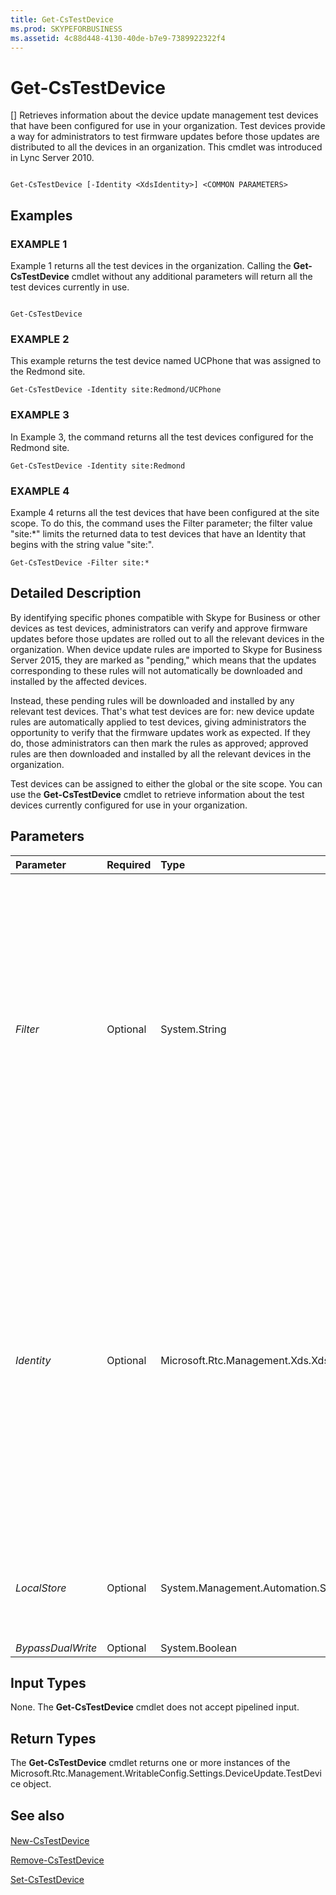 ```yaml
---
title: Get-CsTestDevice
ms.prod: SKYPEFORBUSINESS
ms.assetid: 4c88d448-4130-40de-b7e9-7389922322f4
---
```



# Get-CsTestDevice
[]
Retrieves information about the device update management test devices that have been configured for use in your organization. Test devices provide a way for administrators to test firmware updates before those updates are distributed to all the devices in an organization. This cmdlet was introduced in Lync Server 2010.
  
    
    


```

Get-CsTestDevice [-Identity <XdsIdentity>] <COMMON PARAMETERS>

```


## Examples


  
    
    

### EXAMPLE 1

Example 1 returns all the test devices in the organization. Calling the **Get-CsTestDevice** cmdlet without any additional parameters will return all the test devices currently in use.
  
    
    

```

Get-CsTestDevice
```


### EXAMPLE 2

This example returns the test device named UCPhone that was assigned to the Redmond site.
  
    
    

```
Get-CsTestDevice -Identity site:Redmond/UCPhone
```


### EXAMPLE 3

In Example 3, the command returns all the test devices configured for the Redmond site.
  
    
    

```
Get-CsTestDevice -Identity site:Redmond  
```


### EXAMPLE 4

Example 4 returns all the test devices that have been configured at the site scope. To do this, the command uses the Filter parameter; the filter value "site:*" limits the returned data to test devices that have an Identity that begins with the string value "site:".
  
    
    

```
Get-CsTestDevice -Filter site:*
```


## Detailed Description

By identifying specific phones compatible with Skype for Business or other devices as test devices, administrators can verify and approve firmware updates before those updates are rolled out to all the relevant devices in the organization. When device update rules are imported to Skype for Business Server 2015, they are marked as "pending," which means that the updates corresponding to these rules will not automatically be downloaded and installed by the affected devices.
  
    
    
 Instead, these pending rules will be downloaded and installed by any relevant test devices. That's what test devices are for: new device update rules are automatically applied to test devices, giving administrators the opportunity to verify that the firmware updates work as expected. If they do, those administrators can then mark the rules as approved; approved rules are then downloaded and installed by all the relevant devices in the organization.
  
    
    
Test devices can be assigned to either the global or the site scope. You can use the **Get-CsTestDevice** cmdlet to retrieve information about the test devices currently configured for use in your organization.
  
    
    

## Parameters



|**Parameter**|**Required**|**Type**|**Description**|
|:-----|:-----|:-----|:-----|
| _Filter_ <br/> |Optional  <br/> |System.String  <br/> |Provides a way for you to use wildcard characters when specifying the test device (or devices) to be returned. For example, to return all the test device collections that have been configured at the site scope, use this syntax:  <br/>  `-Filter "site:*"` <br/> To return all the devices that have the term "EMEA" in their Identity, use this syntax:  <br/>  `-Filter "*EMEA*"` <br/> Note that Filter acts only on the Identity of the test device collection; you cannot filter on other collection properties.  <br/> |
| _Identity_ <br/> |Optional  <br/> |Microsoft.Rtc.Management.Xds.XdsIdentity  <br/> |Indicates the Identity of the test device to be returned. To refer to an individual device named UCPhone (stored in the global collection), use this syntax:  <br/>  `-Identity global/UCPhone` <br/> To refer to a device found in a site collection, use syntax similar to this:  <br/>  `-Identity site:Redmond/UCPhone` <br/> To refer to an entire collection, leave off the device name. For example, this syntax returns all the test devices configured for the Redmond site:  <br/>  `-Identity site:Redmond` <br/> Note that you cannot use wildcards when specifying an Identity.  <br/> |
| _LocalStore_ <br/> |Optional  <br/> |System.Management.Automation.SwitchParameter  <br/> |Retrieves the test device data from the local replica of the Central Management store rather than from the Central Management store itself.  <br/> |
| _BypassDualWrite_ <br/> |Optional  <br/> |System.Boolean  <br/> |PARAMVALUE: $true | $false  <br/> |
   

## Input Types

None. The **Get-CsTestDevice** cmdlet does not accept pipelined input.
  
    
    

## Return Types

The **Get-CsTestDevice** cmdlet returns one or more instances of the Microsoft.Rtc.Management.WritableConfig.Settings.DeviceUpdate.TestDevice object.
  
    
    

## See also


#### 


  
    
    
 [New-CsTestDevice](new-cstestdevice.md)
  
    
    
 [Remove-CsTestDevice](remove-cstestdevice.md)
  
    
    
 [Set-CsTestDevice](set-cstestdevice.md)
